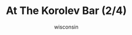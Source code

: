 ---
media: "images/rounds/soviet/at_the_korolev_bar_2.png"
media_type: image
title: At The Korolev Bar (2/4)
author: wisconsin
desc: The Soviets enjoy some drinks at the Korolev's bar.
---